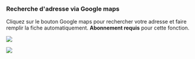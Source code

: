 
### Recherche d'adresse via Google maps

Cliquez sur le bouton Google maps pour rechercher votre adresse et faire remplir la fiche automatiquement. **Abonnement requis** pour cette fonction.

![](https://t9017115504.p.clickup-attachments.com/t9017115504/fb8511e4-23ea-4b14-8886-c7fd93d2de46/Screenshot%202025-01-23%20at%2011.40.14%E2%80%AFAM.png)

![](https://t9017115504.p.clickup-attachments.com/t9017115504/31452958-1027-4fd6-bbfa-71d12c3fbf21/image.png)